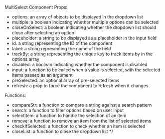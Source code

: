 MultiSelect Component
Props:
- options: an array of objects to be displayed in the dropdown list
- multiple: a boolean indicating whether multiple options can be selected
- closeOnSelect: a boolean indicating whether the dropdown list should close after selecting an option
- placeholder: a string to be displayed as a placeholder in the input field
- id: a string representing the ID of the component
- label: a string representing the name of the field
- trackBy: a string representing the unique key to track items by in the options array
- disabled: a boolean indicating whether the component is disabled
- input: a function to be called when a value is selected, with the selected items passed as an argument
- preSelected: an optional array of pre-selected items
- refresh: a prop to force the component to refresh when it changes

Functions:
- compareStr: a function to compare a string against a search pattern
- search: a function to filter options based on user input
- selectItem: a function to handle the selection of an item
- remove: a function to remove an item from the list of selected items
- checkIfSelected: a function to check whether an item is selected
- closeList: a function to close the dropdown list
*/
